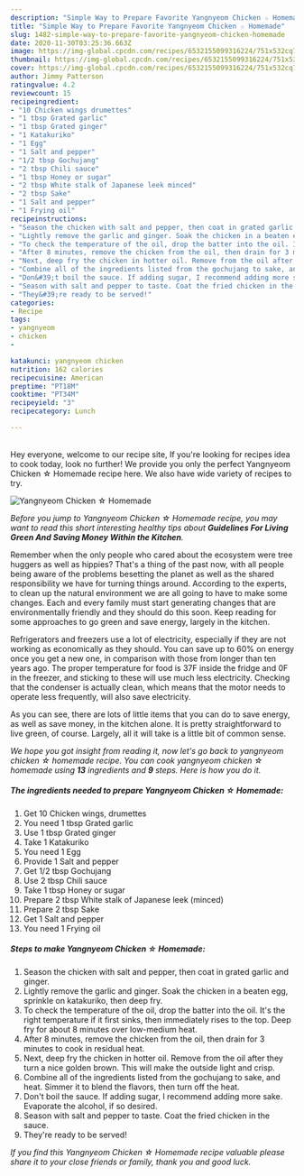 ```yaml
---
description: "Simple Way to Prepare Favorite Yangnyeom Chicken ☆ Homemade"
title: "Simple Way to Prepare Favorite Yangnyeom Chicken ☆ Homemade"
slug: 1482-simple-way-to-prepare-favorite-yangnyeom-chicken-homemade
date: 2020-11-30T03:25:36.663Z
image: https://img-global.cpcdn.com/recipes/6532155099316224/751x532cq70/yangnyeom-chicken-☆-homemade-recipe-main-photo.jpg
thumbnail: https://img-global.cpcdn.com/recipes/6532155099316224/751x532cq70/yangnyeom-chicken-☆-homemade-recipe-main-photo.jpg
cover: https://img-global.cpcdn.com/recipes/6532155099316224/751x532cq70/yangnyeom-chicken-☆-homemade-recipe-main-photo.jpg
author: Jimmy Patterson
ratingvalue: 4.2
reviewcount: 15
recipeingredient:
- "10 Chicken wings drumettes"
- "1 tbsp Grated garlic"
- "1 tbsp Grated ginger"
- "1 Katakuriko"
- "1 Egg"
- "1 Salt and pepper"
- "1/2 tbsp Gochujang"
- "2 tbsp Chili sauce"
- "1 tbsp Honey or sugar"
- "2 tbsp White stalk of Japanese leek minced"
- "2 tbsp Sake"
- "1 Salt and pepper"
- "1 Frying oil"
recipeinstructions:
- "Season the chicken with salt and pepper, then coat in grated garlic and ginger."
- "Lightly remove the garlic and ginger. Soak the chicken in a beaten egg, sprinkle on katakuriko, then deep fry."
- "To check the temperature of the oil, drop the batter into the oil. It&#39;s the right temperature if it first sinks, then immediately rises to the top. Deep fry for about 8 minutes over low-medium heat."
- "After 8 minutes, remove the chicken from the oil, then drain for 3 minutes to cook in residual heat."
- "Next, deep fry the chicken in hotter oil. Remove from the oil after they turn a nice golden brown. This will make the outside light and crisp."
- "Combine all of the ingredients listed from the gochujang to sake, and heat. Simmer it to blend the flavors, then turn off the heat."
- "Don&#39;t boil the sauce. If adding sugar, I recommend adding more sake. Evaporate the alcohol, if so desired."
- "Season with salt and pepper to taste. Coat the fried chicken in the sauce."
- "They&#39;re ready to be served!"
categories:
- Recipe
tags:
- yangnyeom
- chicken
- 

katakunci: yangnyeom chicken  
nutrition: 162 calories
recipecuisine: American
preptime: "PT18M"
cooktime: "PT34M"
recipeyield: "3"
recipecategory: Lunch

---
```

<br>
Hey everyone, welcome to our recipe site, If you're looking for recipes idea to cook today, look no further! We provide you only the perfect Yangnyeom Chicken ☆ Homemade recipe here. We also have wide variety of recipes to try.
<br>


![Yangnyeom Chicken ☆ Homemade](https://img-global.cpcdn.com/recipes/6532155099316224/751x532cq70/yangnyeom-chicken-☆-homemade-recipe-main-photo.jpg)

<i>Before you jump to Yangnyeom Chicken ☆ Homemade recipe, you may want to read this short interesting healthy tips about 
<strong>Guidelines For Living Green And Saving Money Within the Kitchen</strong>.</i>
</br>

Remember when the only people who cared about the ecosystem were tree huggers as well as hippies? That's a thing of the past now, with all people being aware of the problems besetting the planet as well as the shared responsibility we have for turning things around. According to the experts, to clean up the natural environment we are all going to have to make some changes. Each and every family must start generating changes that are environmentally friendly and they should do this soon. Keep reading for some approaches to go green and save energy, largely in the kitchen.

Refrigerators and freezers use a lot of electricity, especially if they are not working as economically as they should. You can save up to 60% on energy once you get a new one, in comparison with those from longer than ten years ago. The proper temperature for food is 37F inside the fridge and 0F in the freezer, and sticking to these will use much less electricity. Checking that the condenser is actually clean, which means that the motor needs to operate less frequently, will also save electricity.

As you can see, there are lots of little items that you can do to save energy, as well as save money, in the kitchen alone. It is pretty straightforward to live green, of course. Largely, all it will take is a little bit of common sense.


<i>We hope you got insight from reading it, now let's go back to yangnyeom chicken ☆ homemade recipe. You can cook yangnyeom chicken ☆ homemade using <strong>13</strong> ingredients and <strong>9</strong> steps. Here is how you do it.
</i>

##### The ingredients needed to prepare Yangnyeom Chicken ☆ Homemade:

1. Get 10 Chicken wings, drumettes
1. You need 1 tbsp Grated garlic
1. Use 1 tbsp Grated ginger
1. Take 1 Katakuriko
1. You need 1 Egg
1. Provide 1 Salt and pepper
1. Get 1/2 tbsp Gochujang
1. Use 2 tbsp Chili sauce
1. Take 1 tbsp Honey or sugar
1. Prepare 2 tbsp White stalk of Japanese leek (minced)
1. Prepare 2 tbsp Sake
1. Get 1 Salt and pepper
1. You need 1 Frying oil


##### Steps to make Yangnyeom Chicken ☆ Homemade:

1. Season the chicken with salt and pepper, then coat in grated garlic and ginger.
1. Lightly remove the garlic and ginger. Soak the chicken in a beaten egg, sprinkle on katakuriko, then deep fry.
1. To check the temperature of the oil, drop the batter into the oil. It&#39;s the right temperature if it first sinks, then immediately rises to the top. Deep fry for about 8 minutes over low-medium heat.
1. After 8 minutes, remove the chicken from the oil, then drain for 3 minutes to cook in residual heat.
1. Next, deep fry the chicken in hotter oil. Remove from the oil after they turn a nice golden brown. This will make the outside light and crisp.
1. Combine all of the ingredients listed from the gochujang to sake, and heat. Simmer it to blend the flavors, then turn off the heat.
1. Don&#39;t boil the sauce. If adding sugar, I recommend adding more sake. Evaporate the alcohol, if so desired.
1. Season with salt and pepper to taste. Coat the fried chicken in the sauce.
1. They&#39;re ready to be served!


<i>If you find this Yangnyeom Chicken ☆ Homemade recipe valuable please share it to your close friends or family, thank you and good luck.</i>
